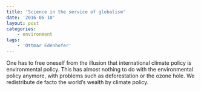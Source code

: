 ```yaml
---
title: 'Science in the service of globalism'
date: '2016-06-10'
layout: post
categories:
    - environment
tags:
    - 'Ottmar Edenhofer'
---
```


One has to free oneself from the illusion that international climate policy is environmental policy. This has almost nothing to do with the environmental policy anymore, with problems such as deforestation or the ozone hole. We redistribute de facto the world’s wealth by climate policy.